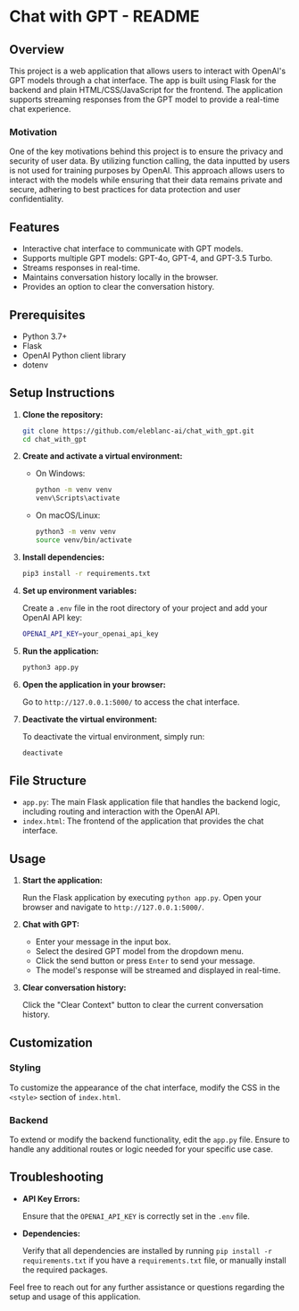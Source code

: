 # Chat with GPT - README

## Overview

This project is a web application that allows users to interact with OpenAI's GPT models through a chat interface. The app is built using Flask for the backend and plain HTML/CSS/JavaScript for the frontend. The application supports streaming responses from the GPT model to provide a real-time chat experience.

### Motivation

One of the key motivations behind this project is to ensure the privacy and security of user data. By utilizing function calling, the data inputted by users is not used for training purposes by OpenAI. This approach allows users to interact with the models while ensuring that their data remains private and secure, adhering to best practices for data protection and user confidentiality.

## Features

- Interactive chat interface to communicate with GPT models.
- Supports multiple GPT models: GPT-4o, GPT-4, and GPT-3.5 Turbo.
- Streams responses in real-time.
- Maintains conversation history locally in the browser.
- Provides an option to clear the conversation history.

## Prerequisites

- Python 3.7+
- Flask
- OpenAI Python client library
- dotenv

## Setup Instructions

1. **Clone the repository:**

    ```bash
    git clone https://github.com/eleblanc-ai/chat_with_gpt.git
    cd chat_with_gpt
    ```

2. **Create and activate a virtual environment:**

    - On Windows:

        ```bash
        python -m venv venv
        venv\Scripts\activate
        ```

    - On macOS/Linux:

        ```bash
        python3 -m venv venv
        source venv/bin/activate
        ```

3. **Install dependencies:**

    ```bash
    pip3 install -r requirements.txt
    ```

4. **Set up environment variables:**

    Create a `.env` file in the root directory of your project and add your OpenAI API key:

    ```bash
    OPENAI_API_KEY=your_openai_api_key
    ```

5. **Run the application:**

    ```bash
    python3 app.py
    ```

6. **Open the application in your browser:**

    Go to `http://127.0.0.1:5000/` to access the chat interface.

7. **Deactivate the virtual environment:**

    To deactivate the virtual environment, simply run:

    ```bash
    deactivate
    ```

## File Structure

- `app.py`: The main Flask application file that handles the backend logic, including routing and interaction with the OpenAI API.
- `index.html`: The frontend of the application that provides the chat interface.

## Usage

1. **Start the application:**

    Run the Flask application by executing `python app.py`. Open your browser and navigate to `http://127.0.0.1:5000/`.

2. **Chat with GPT:**

    - Enter your message in the input box.
    - Select the desired GPT model from the dropdown menu.
    - Click the send button or press `Enter` to send your message.
    - The model's response will be streamed and displayed in real-time.

3. **Clear conversation history:**

    Click the "Clear Context" button to clear the current conversation history.

## Customization

### Styling

To customize the appearance of the chat interface, modify the CSS in the `<style>` section of `index.html`.

### Backend

To extend or modify the backend functionality, edit the `app.py` file. Ensure to handle any additional routes or logic needed for your specific use case.

## Troubleshooting

- **API Key Errors:**

    Ensure that the `OPENAI_API_KEY` is correctly set in the `.env` file.

- **Dependencies:**

    Verify that all dependencies are installed by running `pip install -r requirements.txt` if you have a `requirements.txt` file, or manually install the required packages.

[//]: # ()
[//]: # (## License)

[//]: # ()
[//]: # (This project is licensed under the MIT License.)

[//]: # ()
[//]: # (---)

Feel free to reach out for any further assistance or questions regarding the setup and usage of this application.